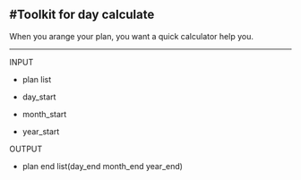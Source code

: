 #Toolkit for day calculate
-------

When you arange your plan, you want a quick calculator help you.<br>

------

INPUT<br>
* plan list

* day_start

* month_start

* year_start

OUTPUT<br>
* plan end list(day_end month_end year_end)
